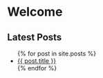 # Welcome

## Latest Posts

<ul>
  {% for post in site.posts %}
    <li>
      <a href="{{ post.url | relative_url}}">{{ post.title }}</a>
    </li>
  {% endfor %}
</ul>
